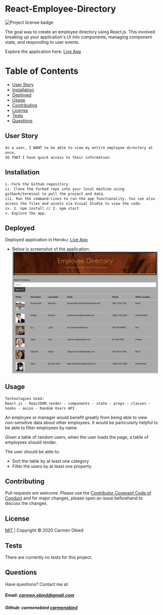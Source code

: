 # React-Employee-Directory

![Project license badge](https://img.shields.io/badge/license-MIT-brightgreen)

The goal was to create an employee directory using React.js. This involved breaking up your application's UI into components, managing component state, and responding to user events. 

Explore the application here: [Live App](https://stark-temple-41888.herokuapp.com/)

# Table of Contents
  * [User Story](#User-Story)
  * [Installation](#Installation)
  * [Deployed](#Deployed)
  * [Usage](#Usage)
  * [Contributing](#Contributing)
  * [License](#License)
  * [Tests](#License)
  * [Questions](#Questions)

## User Story
```
As a user, I WANT to be able to view my entire employee directory at once,
SO THAT I have quick access to their information.
```

## Installation
```
i. Fork the Github repository.
ii. Clone the forked repo into your local machine using gitbash/terminal to pull the project and data.
iii. Run the command-lines to run the app functionality. You can also access the files and assets via Visual Studio to view the code. 
iv. 1. npm install // 2. npm start
v. Explore the app.
```
## Deployed
Deployed application in Heroku: [Live App](https://stark-temple-41888.herokuapp.com/)

* Below is screenshot of the application:
![Directory Screenshot](./assets/DirectoryScreenshot.png)

## Usage
```
Technologies Used:
React.js - ReactDOM.render - components - state - props - classes - hooks - axios - Random Users API
```
An employee or manager would benefit greatly from being able to view non-sensitive data about other employees. It would be particularly helpful to be able to filter employees by name.

Given a table of random users, when the user loads the page, a table of employees should render. 

The user should be able to:
  * Sort the table by at least one category
  * Filter the users by at least one property.

## Contributing
Pull requests are welcome. Please use the [Contributor Covenant Code of Conduct](https://www.contributor-covenant.org/version/2/0/code_of_conduct/code_of_conduct.md) and for major changes, please open an issue beforehand to discuss the changes.

## License 
[MIT](https://github.com/carmenobied/Workout-Tracker/blob/master/LICENSE) | Copyright © 2020 Carmen Obied

## Tests 
There are currently no tests for this project.

## Questions  
Have questions? Contact me at:

##### Email: carmen.obied@gmail.com
##### Github:  **carmenobied** [carmenobied](https://github.com/carmenobied)
